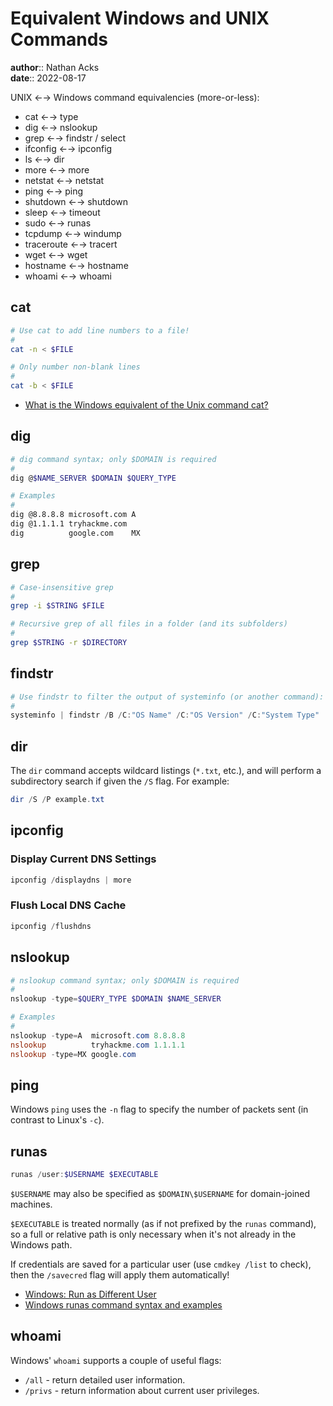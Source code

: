 # Equivalent Windows and UNIX Commands

**author**:: Nathan Acks  
**date**:: 2022-08-17

UNIX ←→ Windows command equivalencies (more-or-less):

* cat ←→ type
* dig ←→ nslookup
* grep ←→ findstr / select
* ifconfig ←→ ipconfig
* ls ←→ dir
* more ←→ more
* netstat ←→ netstat
* ping ←→ ping
* shutdown ←→ shutdown
* sleep ←→ timeout
* sudo ←→ runas
* tcpdump ←→ windump
* traceroute ←→ tracert
* wget ←→ wget
* hostname ←→ hostname
* whoami ←→ whoami

## cat

```bash
# Use cat to add line numbers to a file!
#
cat -n < $FILE

# Only number non-blank lines
#
cat -b < $FILE
```

* [What is the Windows equivalent of the Unix command cat?](https://superuser.com/questions/434870/what-is-the-windows-equivalent-of-the-unix-command-cat#434876)

## dig

```bash
# dig command syntax; only $DOMAIN is required
#
dig @$NAME_SERVER $DOMAIN $QUERY_TYPE

# Examples
#
dig @8.8.8.8 microsoft.com A
dig @1.1.1.1 tryhackme.com
dig          google.com    MX
```

## grep

```bash
# Case-insensitive grep
#
grep -i $STRING $FILE

# Recursive grep of all files in a folder (and its subfolders)
#
grep $STRING -r $DIRECTORY
```

## findstr

```powershell
# Use findstr to filter the output of systeminfo (or another command):
#
systeminfo | findstr /B /C:"OS Name" /C:"OS Version" /C:"System Type"
```

## dir

The `dir` command accepts wildcard listings (`*.txt`, etc.), and will perform a subdirectory search if given the `/S` flag. For example:

```powershell
dir /S /P example.txt
```

## ipconfig

### Display Current DNS Settings

```powershell
ipconfig /displaydns | more
```

### Flush Local DNS Cache

```powershell
ipconfig /flushdns
```

## nslookup

```powershell
# nslookup command syntax; only $DOMAIN is required
#
nslookup -type=$QUERY_TYPE $DOMAIN $NAME_SERVER

# Examples
#
nslookup -type=A  microsoft.com 8.8.8.8
nslookup          tryhackme.com 1.1.1.1
nslookup -type=MX google.com
```

## ping

Windows `ping` uses the `-n` flag to specify the number of packets sent (in contrast to Linux's `-c`).

## runas

```powershell
runas /user:$USERNAME $EXECUTABLE
```

`$USERNAME` may also be specified as `$DOMAIN\$USERNAME` for domain-joined machines.

`$EXECUTABLE` is treated normally (as if not prefixed by the `runas` command), so a full or relative path is only necessary when it's not already in the Windows path.

If credentials are saved for a particular user (use `cmdkey /list` to check), then the `/savecred` flag will apply them automatically!

* [Windows: Run as Different User](https://www.shellhacks.com/windows-run-as-different-user/)
* [Windows runas command syntax and examples](https://www.windows-commandline.com/windows-runas-command-prompt/)

## whoami

Windows' `whoami` supports a couple of useful flags:

* `/all` - return detailed user information.
* `/privs` - return information about current user privileges.
